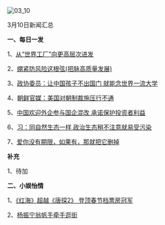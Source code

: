 ![03_10](F:\学习资料\局势分析\每日新闻汇总\2018\03_10.JPG)

3月10日新闻汇总

**一、每日一发**

1、[从“世界工厂”向更高层次进发](http://paper.people.com.cn/rmrb/html/2018-03/11/nw.D110000renmrb_20180311_1-03.htm)

2、[绷紧防风险这根弦(把脉高质量发展)](http://paper.people.com.cn/rmrb/html/2018-03/11/nw.D110000renmrb_20180311_1-06.htm)

3、[政协委员：让中国孩子不出国门 就能念世界一流大学](http://www.zaobao.com/realtime/china/story20180310-841641)

4、[朝鲜官媒：美国对朝制裁施压行不通](http://www.zaobao.com/realtime/world/story20180310-841651)

5、[中国欢迎外企参与国企混改 承诺保护投资者利益](http://www.zaobao.com/finance/china/story20180311-841745)

6、[习：同自然生态一样 政治生态稍不注意就易受污染](http://www.zaobao.com/news/china/story20180311-841685)

7、[爱你没有期限，如果有，那就把它删掉](http://www.worthsenzaobao.com/news/china/story20180311-841684)



**补充**

1、待加



**二、小娱怡情**

1、[《红海》超越《唐探2》 登顶春节档票房冠军](http://ent.ifeng.com/a/20180310/43033976_0.shtml)

2、[杨振宁翁帆手牵手逛街 ](http://ent.ifeng.com/a/20180310/43033931_0.shtml)